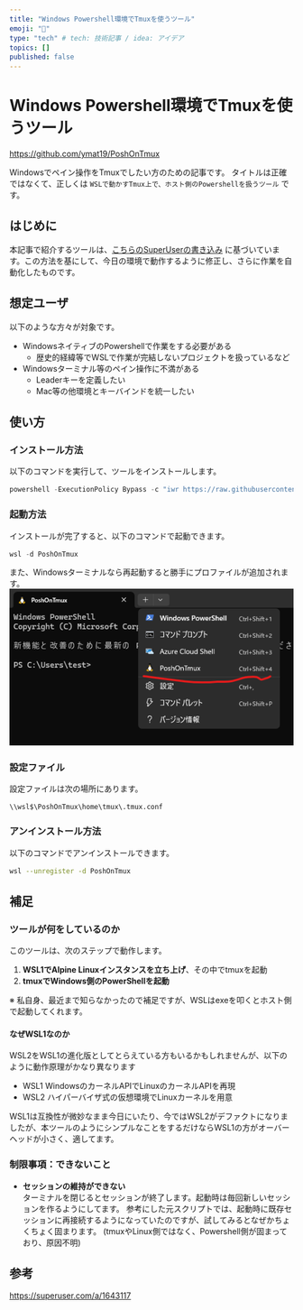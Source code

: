 ```yaml
---
title: "Windows Powershell環境でTmuxを使うツール"
emoji: "💨"
type: "tech" # tech: 技術記事 / idea: アイデア
topics: []
published: false
---
```


# Windows Powershell環境でTmuxを使うツール

https://github.com/ymat19/PoshOnTmux

Windowsでペイン操作をTmuxでしたい方のための記事です。
タイトルは正確ではなくて、正しくは `WSLで動かすTmux上で、ホスト側のPowershellを扱うツール` です。

## はじめに

本記事で紹介するツールは、[こちらのSuperUserの書き込み](https://superuser.com/a/1643117) に基づいています。この方法を基にして、今日の環境で動作するように修正し、さらに作業を自動化したものです。

## 想定ユーザ

以下のような方々が対象です。

- WindowsネイティブのPowershellで作業をする必要がある
  - 歴史的経緯等でWSLで作業が完結しないプロジェクトを扱っているなど
- Windowsターミナル等のペイン操作に不満がある
  - Leaderキーを定義したい
  - Mac等の他環境とキーバインドを統一したい

## 使い方

### インストール方法

以下のコマンドを実行して、ツールをインストールします。

```powershell
powershell -ExecutionPolicy Bypass -c "iwr https://raw.githubusercontent.com/ymat19/PoshOnTmux/main/install.ps1 -UseBasicParsing | iex"
```

### 起動方法

インストールが完了すると、以下のコマンドで起動できます。

```powershell
wsl -d PoshOnTmux
```

また、Windowsターミナルなら再起動すると勝手にプロファイルが追加されます。
![](/images//poshOnTmuxImage.png)

### 設定ファイル

設定ファイルは次の場所にあります。

```
\\wsl$\PoshOnTmux\home\tmux\.tmux.conf
```

### アンインストール方法

以下のコマンドでアンインストールできます。

```bash
wsl --unregister -d PoshOnTmux
```

## 補足

### ツールが何をしているのか

このツールは、次のステップで動作します。

1. **WSL1でAlpine Linuxインスタンスを立ち上げ**、その中でtmuxを起動
2. **tmuxでWindows側のPowerShellを起動** 

※ 私自身、最近まで知らなかったので補足ですが、WSLはexeを叩くとホスト側で起動してくれます。

#### なぜWSL1なのか

WSL2をWSL1の進化版としてとらえている方もいるかもしれませんが、以下のように動作原理がかなり異なります

- WSL1
WindowsのカーネルAPIでLinuxのカーネルAPIを再現
- WSL2
ハイパーバイザ式の仮想環境でLinuxカーネルを用意

WSL1は互換性が微妙なまま今日にいたり、今ではWSL2がデファクトになりましたが、本ツールのようにシンプルなことをするだけならWSL1の方がオーバーヘッドが小さく、適してます。

### 制限事項：できないこと

- **セッションの維持ができない**  
  ターミナルを閉じるとセッションが終了します。起動時は毎回新しいセッションを作るようにしてます。
  参考にした元スクリプトでは、起動時に既存セッションに再接続するようになっていたのですが、試してみるとなぜかちょくちょく固まります。
  (tmuxやLinux側ではなく、Powershell側が固まっており、原因不明)

## 参考

https://superuser.com/a/1643117

